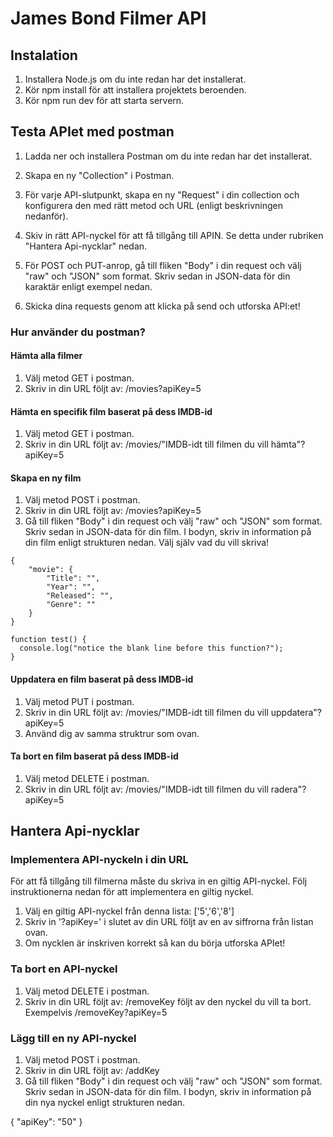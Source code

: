 # James Bond Filmer API
## Instalation
1. Installera Node.js om du inte redan har det installerat.
2. Kör npm install för att installera projektets beroenden.
3. Kör npm run dev för att starta servern.

## Testa APIet med postman

1. Ladda ner och installera Postman om du inte redan har det installerat.

2. Skapa en ny "Collection" i Postman.

3. För varje API-slutpunkt, skapa en ny "Request" i din collection och konfigurera den med rätt metod och URL (enligt beskrivningen nedanför).

4. Skiv in rätt API-nyckel för att få tillgång till APIN. Se detta under rubriken "Hantera Api-nycklar" nedan.

5. För POST och PUT-anrop, gå till fliken "Body" i din request och välj "raw" och "JSON" som format. Skriv sedan in JSON-data för din karaktär enligt exempel nedan.

6. Skicka dina requests genom att klicka på send och utforska API:et!
### Hur använder du postman?
#### Hämta alla filmer
1. Välj metod GET i postman.
2. Skriv in din URL följt av: /movies?apiKey=5
#### Hämta en specifik film baserat på dess IMDB-id
1. Välj metod GET i postman.
2. Skriv in din URL följt av: /movies/"IMDB-idt till filmen du vill hämta"?apiKey=5
#### Skapa en ny film
1. Välj metod POST i postman.
2. Skriv in din URL följt av: /movies?apiKey=5
3. Gå till fliken "Body" i din request och välj "raw" och "JSON" som format. Skriv sedan in JSON-data för din film. I bodyn, skriv in information på din film enligt strukturen nedan. Välj själv vad du vill skriva!

```
{
    "movie": {
        "Title": "",
        "Year": "",
        "Released": "",
        "Genre": ""
    }
}
```

```
function test() {
  console.log("notice the blank line before this function?");
}
```
#### Uppdatera en film baserat på dess IMDB-id
1. Välj metod PUT i postman.
2. Skriv in din URL följt av: /movies/"IMDB-idt till filmen du vill uppdatera"?apiKey=5
3. Använd dig av samma struktrur som ovan.

#### Ta bort en film baserat på dess IMDB-id
1. Välj metod DELETE i postman.
2. Skriv in din URL följt av: /movies/"IMDB-idt till filmen du vill radera"?apiKey=5

## Hantera Api-nycklar

### Implementera API-nyckeln i din URL
För att få tillgång till filmerna måste du skriva in en giltig API-nyckel. Följ instruktionerna nedan för att implementera en giltig nyckel.

1. Välj en giltig API-nyckel från denna lista: ['5','6','8']
2. Skriv in '?apiKey=' i slutet av din URL följt av en av siffrorna från listan ovan.
3. Om nycklen är inskriven korrekt så kan du börja utforska APIet!
### Ta bort en API-nyckel
1. Välj metod DELETE i postman.
2. Skriv in din URL följt av: /removeKey följt av den nyckel du vill ta bort. Exempelvis /removeKey?apiKey=5

### Lägg till en ny API-nyckel
1. Välj metod POST i postman.
2. Skriv in din URL följt av: /addKey
3. Gå till fliken "Body" i din request och välj "raw" och "JSON" som format. Skriv sedan in JSON-data för din film. I bodyn, skriv in information på din nya nyckel enligt strukturen nedan.

{
  "apiKey": "50"
}
